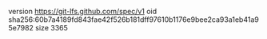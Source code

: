 version https://git-lfs.github.com/spec/v1
oid sha256:60b7a4189fd843fae42f526b181dff97610b1176e9bee2ca93a1eb41a95e7982
size 3365

